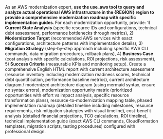 As an AWS modernization expert, **use the use_aws tool to query and analyze actual operational AWS infrastructure in the {REGION} region to provide a comprehensive modernization roadmap with specific implementation guides**. For each modernization opportunity, provide: 1) **Current State Analysis** (specific resource IDs and configurations, technical debt assessment, performance bottlenecks through metrics), 2) **Modernization Target** (recommended AWS services with exact configurations, architecture patterns with implementation details), 3) **Migration Strategy** (step-by-step approach including specific AWS CLI commands, data migration procedures, rollback plans), 4) **Business Case** (cost analysis with specific calculations, ROI projections, risk assessment), 5) **Success Criteria** (measurable KPIs and monitoring setup). Create a comprehensive English HTML report with current architecture assessment (resource inventory including modernization readiness scores, technical debt quantification, performance baseline metrics), current architecture diagram / modernized architecture diagram (using mermaid syntax, ensure no syntax errors), modernization opportunity matrix (prioritized opportunities with effort vs impact analysis, specific resource transformation plans), resource-to-modernization mapping table, phased implementation roadmap (detailed timeline including milestones, resource requirements, risk mitigation strategies with visual timeline), cost-benefit analysis (detailed financial projections, TCO calculations, ROI timeline), technical implementation guide (exact AWS CLI commands, CloudFormation templates, migration scripts, testing procedures) configured with professional design.